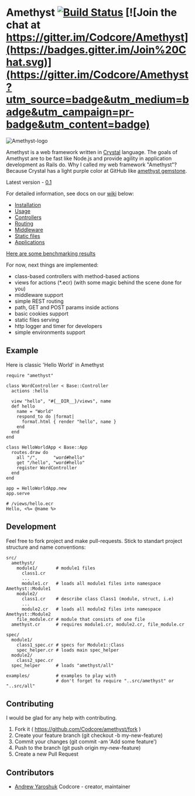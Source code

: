 # Amethyst [![Build Status](https://travis-ci.org/Codcore/Amethyst.svg)](https://travis-ci.org/Codcore/Amethyst)  [![Join the chat at https://gitter.im/Codcore/Amethyst](https://badges.gitter.im/Join%20Chat.svg)](https://gitter.im/Codcore/Amethyst?utm_source=badge&utm_medium=badge&utm_campaign=pr-badge&utm_content=badge)

![Amethyst-logo](http://s019.radikal.ru/i635/1506/28/bac4764b9e03.png)

Amethyst is a web framework written in [Crystal](https://github.com/manastech/crystal) language. The goals of Amethyst are to be fast like Node.js and provide agility in application development as Rails do. Why I called my web framework "Amethyst"? Because Crystal  has a light purple color at GitHub like [amethyst gemstone](http://en.wikipedia.org/wiki/Amethyst).

Latest version - [0.1](https://github.com/Codcore/Amethyst/releases/tag/v0.1)

For detailed information, see docs on our [wiki](https://github.com/Codcore/Amethyst/wiki) below:

* [Installation](https://github.com/Codcore/Amethyst/wiki/Installation)
* [Usage](https://github.com/Codcore/Amethyst/wiki/Usage)
* [Controllers](https://github.com/Codcore/Amethyst/wiki/Controllers)
* [Routing](https://github.com/Codcore/Amethyst/wiki/Routing)
* [Middleware](https://github.com/Codcore/Amethyst/wiki/Middleware)
* [Static files](https://github.com/Codcore/Amethyst/wiki/StaticFiles)
* [Applications](https://github.com/Codcore/Amethyst/wiki/Applications)

[Here are some benchmarking results](https://gist.github.com/Codcore/0c7a331b69eed542fb78)

For now, next things are implemented:
* class-based controllers with method-based actions
* views for actions (*.ecr) (with some magic behind the scene done for you)
* middleware support
* simple REST routing
* path, GET and POST params inside actions
* basic cookies support
* static files serving
* http logger and timer for developers
* simple environments support

## Example
Here is classic 'Hello World' in Amethyst
```crystal
require "amethyst"

class WordController < Base::Controller
  actions :hello

  view "hello", "#{__DIR__}/views", name
  def hello
    name = "World"
    respond_to do |format|
      format.html { render "hello", name }
    end
  end
end

class HelloWorldApp < Base::App
  routes.draw do
    all "/",      "word#hello" 
    get "/hello", "word#hello" 
    register WordController
  end
end

app = HelloWorldApp.new
app.serve

# /views/hello.ecr
Hello, <%= @name %>
```


## Development

Feel free to fork project and make pull-requests. Stick to standart project structure and name conventions:

    src/
      amethyst/
        module1/       # module1 files
          class1.cr
          ...
          module1.cr   # loads all module1 files into namespace Amethyst::Module1
        module2/
          class1.cr    # describe class Class1 (module, struct, i.e)
          ...
          module2.cr   # loads all module2 files into namespace Amethyst::Module2
        file_module.cr # module that consists of one file
      amethyst.cr      # requires module1.cr, module2.cr, file_module.cr

    spec/
      module1/
        class1_spec.cr # specs for Module1::Class
        spec_helper.cr # loads main spec_helper
      module2/
        class2_spec.cr
      spec_helper      # loads "amethyst/all"

    examples/          # examples to play with
                       # don't forget to require "..src/amethyst" or "..src/all"


## Contributing

I would be glad for any help with contributing.

1. Fork it ( https://github.com/Codcore/amethyst/fork )
2. Create your feature branch (git checkout -b my-new-feature)
3. Commit your changes (git commit -am 'Add some feature')
4. Push to the branch (git push origin my-new-feature)
5. Create a new Pull Request


## Contributors

- [Andrew Yaroshuk](https://github.com/[your-github-name]) Codcore - creator, maintainer
